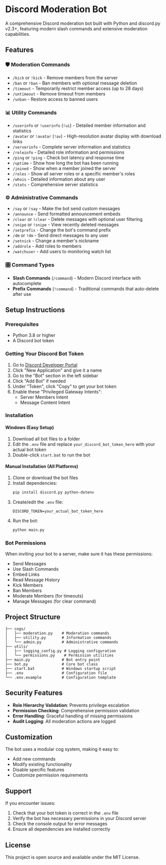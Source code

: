 # Discord Moderation Bot

A comprehensive Discord moderation bot built with Python and discord.py v2.3+, featuring modern slash commands and extensive moderation capabilities.

## Features

### 🛡️ Moderation Commands
- `/kick` or `!kick` - Remove members from the server
- `/ban` or `!ban` - Ban members with optional message deletion
- `/timeout` - Temporarily restrict member access (up to 28 days)
- `/untimeout` - Remove timeout from members
- `/unban` - Restore access to banned users

### 📊 Utility Commands
- `/userinfo` or `!userinfo` (`!ui`) - Detailed member information and statistics
- `/avatar` or `!avatar` (`!av`) - High-resolution avatar display with download links
- `/serverinfo` - Complete server information and statistics
- `/roleinfo` - Detailed role information and permissions
- `/ping` or `!ping` - Check bot latency and response time
- `/uptime` - Show how long the bot has been running
- `/joined` - Show when a member joined the server
- `/roles` - Show all server roles or a specific member's roles
- `/whois` - Detailed information about any user
- `/stats` - Comprehensive server statistics

### ⚙️ Administrative Commands
- `/say` or `!say` - Make the bot send custom messages
- `/announce` - Send formatted announcement embeds
- `/clear` or `!clear` - Delete messages with optional user filtering
- `/snipe` or `!snipe` - View recently deleted messages
- `/setprefix` - Change the bot's command prefix
- `/dm` or `!dm` - Send direct messages to any user
- `/setnick` - Change a member's nickname
- `/addrole` - Add roles to members
- `/watchuser` - Add users to monitoring watch list

### 🎛️ Command Types
- **Slash Commands** (`/command`) - Modern Discord interface with autocomplete
- **Prefix Commands** (`!command`) - Traditional commands that auto-delete after use

## Setup Instructions

### Prerequisites
- Python 3.8 or higher
- A Discord bot token

### Getting Your Discord Bot Token
1. Go to [Discord Developer Portal](https://discord.com/developers/applications)
2. Click "New Application" and give it a name
3. Go to the "Bot" section in the left sidebar
4. Click "Add Bot" if needed
5. Under "Token", click "Copy" to get your bot token
6. Enable these "Privileged Gateway Intents":
   - Server Members Intent
   - Message Content Intent

### Installation

#### Windows (Easy Setup)
1. Download all bot files to a folder
2. Edit the `.env` file and replace `your_discord_bot_token_here` with your actual bot token
3. Double-click `start.bat` to run the bot

#### Manual Installation (All Platforms)
1. Clone or download the bot files
2. Install dependencies:
   ```bash
   pip install discord.py python-dotenv
   ```
3. Create/edit the `.env` file:
   ```
   DISCORD_TOKEN=your_actual_bot_token_here
   ```
4. Run the bot:
   ```bash
   python main.py
   ```

### Bot Permissions
When inviting your bot to a server, make sure it has these permissions:
- Send Messages
- Use Slash Commands
- Embed Links
- Read Message History
- Kick Members
- Ban Members
- Moderate Members (for timeouts)
- Manage Messages (for clear command)

## Project Structure

```
├── cogs/
│   ├── moderation.py    # Moderation commands
│   ├── utility.py       # Information commands
│   └── admin.py         # Administrative commands
├── utils/
│   ├── logging_config.py # Logging configuration
│   └── permissions.py    # Permission utilities
├── main.py              # Bot entry point
├── bot.py               # Core bot class
├── start.bat            # Windows startup script
├── .env                 # Configuration file
└── .env.example         # Configuration template
```

## Security Features

- **Role Hierarchy Validation**: Prevents privilege escalation
- **Permission Checking**: Comprehensive permission validation
- **Error Handling**: Graceful handling of missing permissions
- **Audit Logging**: All moderation actions are logged

## Customization

The bot uses a modular cog system, making it easy to:
- Add new commands
- Modify existing functionality
- Disable specific features
- Customize permission requirements

## Support

If you encounter issues:
1. Check that your bot token is correct in the `.env` file
2. Verify the bot has necessary permissions in your Discord server
3. Check the console output for error messages
4. Ensure all dependencies are installed correctly

## License

This project is open source and available under the MIT License.